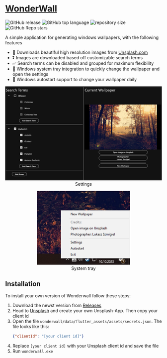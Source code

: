 # [WonderWall](https://github.com/Mano176/WonderWall)
[//]: <> (badges_start)
![GitHub release](https://img.shields.io/github/v/release/Mano176/WonderWall)
![GitHub top language](https://img.shields.io/github/languages/top/Mano176/WonderWall)
![repository size](https://img.shields.io/github/repo-size/Mano176/WonderWall)
![GitHub Repo stars](https://img.shields.io/github/stars/Mano176/WonderWall)

[//]: <> (badges_end)

[//]: <> (description_start)
A simple application for generating windows wallpapers, with the following features
- 🌄 Downloads beautiful high resolution images from [Unsplash.com](https://unsplash.com/)
- ⏬ Images are downloaded based off customizable search terms
- ✅ Search terms can be disabled and grouped for maximum flexibility
- 💨 Windows system tray integration to quickly change the wallpaper and open the settings
- 📅 Windows autostart support to change your wallpaper daily

[//]: <> (description_end)

[//]: <> (images_start)
<p align="center">
    <img src="screenshots/settings.png" alt="settings screen" width="600"/><br>
    Settings
</p>

<p align="center">
    <img src="screenshots/systemtray.png" alt="system tray icon" width="300"/><br>
    System tray
</p>

[//]: <> (images_end)

[//]: <> (installation_start)
## Installation
To install your own version of Wonderwall follow these steps:
1. Download the newst version from [Releases](https://github.com/Mano176/WonderWall/releases)
2. Head to [Unsplash](https://unsplash.com/developers) and create your own Unsplash-App. Then copy your client id
3. Open the file `wonderwall/data/flutter_assets/assets/secrets.json`. The file looks like this:
    ```json
    {"clientId": "[your client id]"}
    ```
4. Replace `[your client id]` with your Unsplash client id and save the file
5. Run `wonderwall.exe`

[//]: <> (installation_end)